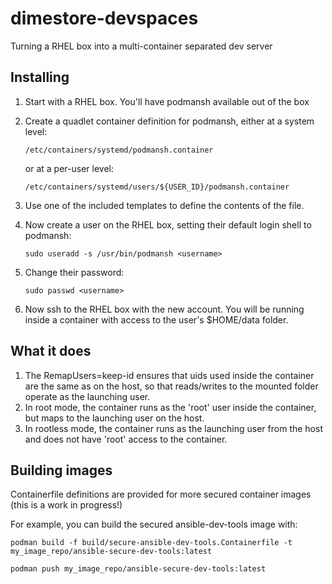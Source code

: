 # dimestore-devspaces
Turning a RHEL box into a multi-container separated dev server

## Installing
1. Start with a RHEL box. You'll have podmansh available out of the box
2. Create a quadlet container definition for podmansh, either at a system level:

    `/etc/containers/systemd/podmansh.container`

    or at a per-user level:

    `/etc/containers/systemd/users/${USER_ID}/podmansh.container`

3. Use one of the included templates to define the contents of the file.
4. Now create a user on the RHEL box, setting their default login shell to podmansh:

    `sudo useradd -s /usr/bin/podmansh <username>`

5. Change their password:

    `sudo passwd <username>`

6. Now ssh to the RHEL box with the new account. You will be running inside a container with access to the user's $HOME/data folder.

## What it does
1. The RemapUsers=keep-id ensures that uids used inside the container are the same as on the host, so that reads/writes to the mounted folder operate as the launching user.
2. In root mode, the container runs as the 'root' user inside the container, but maps to the launching user on the host.
3. In rootless mode, the container runs as the launching user from the host and does not have 'root' access to the container.

## Building images
Containerfile definitions are provided for more secured container images (this is a work in progress!)

For example, you can build the secured ansible-dev-tools image with:

`podman build -f build/secure-ansible-dev-tools.Containerfile -t my_image_repo/ansible-secure-dev-tools:latest`

`podman push my_image_repo/ansible-secure-dev-tools:latest`
